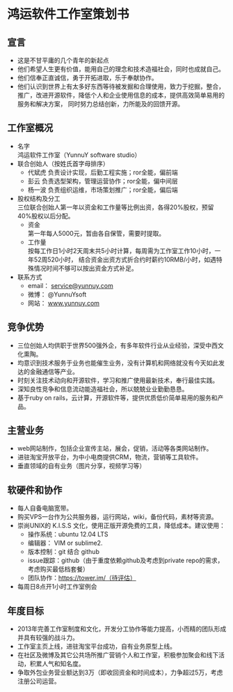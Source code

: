# 鸿运软件工作室策划书

## 宣言
* 这是不甘平庸的几个青年的新起点
* 他们希望人生更有价值，能用自己的理念和技术造福社会，同时也成就自己。
* 他们信奉正直诚信，勇于开拓进取，乐于奉献协作。
* 他们认识到世界上有太多好东西等待被发掘和合理使用，致力于挖掘，整合，
  推广，改进开源软件，降低个人和企业使用信息的成本，提供高效简单易用的服务和解决方案，
  同时努力总结创新，力所能及的回馈开源。  

## 工作室概况
* 名字  
  鸿运软件工作室（YunnuY software studio）  
* 联合创始人（按姓氏首字母排序）
   * 代斌虎  负责设计实现，后勤工程实施；ror全能，偏前端
   * 彭云    负责选型架构，管理运营协作；ror全能，偏中间层
   * 杨一波  负责组织运维，市场策划推广；ror全能，偏后端
* 股权结构及分工  
  三位联合创始人第一年以资金和工作量等比例出资，各得20%股权，预留40%股权以后分配。
   * 资金  
  第一年每人5000元，暂由各自保管，需要时提取。
   * 工作量   
  按每工作日1小时2天周末共5小时计算，每周需为工作室工作10小时，一年52周520小时，
  结合资金出资方式折合约时薪约10RMB/小时，如遇特殊情况时间不够可以按出资金方式补足。
* 联系方式  
  * email： service@yunnuy.com
  * 微博：  @YunnuYsoft
  * 网站：  www.yunnuy.com

## 竞争优势
* 三位创始人均供职于世界500强外企，有多年软件行业从业经验，深受中西文化熏陶。
* 均意识到技术服务于业务也能催生业务，没有计算机和网络就没有今天如此发达的金融通信等产业。
* 时刻关注技术动向和开源软件，学习和推广使用最新技术，奉行最佳实践。
* 深知良性竞争和信息流动能造福社会，所以兢兢业业勤勤恳恳。
* 基于ruby on rails，云计算，开源软件等，提供优质低价简单易用的服务和产品。

## 主营业务
* web网站制作，包括企业宣传主站，展会，促销，活动等各类网站制作。
* 进驻淘宝开放平台，为中小电商提供CRM，物流，营销等工具软件。
* 垂直领域的自有业务（图片分享，视频学习等）

## 软硬件和协作
* 每人自备电脑宽带。
* 购买VPS一台作为公共服务器，运行网站，wiki，备份代码，素材等资源。
* 崇尚UNIX的 K.I.S.S 文化，使用正版开源免费的工具，降低成本。建议使用：
  * 操作系统：ubuntu 12.04 LTS
  * 编辑器： VIM or sublime2.
  * 版本控制：git 结合 github
  * issue跟踪：github（由于重度依赖github及考虑到private repo的需求，考虑购买最低档套餐）
  * 团队协作：https://tower.im/（待评估）
* 每周日8点开1小时工作室例会

## 年度目标
* 2013年完善工作室制度和文化，开发分工协作等能力提高，小而精的团队形成并具有较强的战斗力。
* 工作室主页上线，进驻淘宝平台成功，自有业务原型上线。
* 在社区及微博及其它公共场所推广营销个人和工作室，积极参加聚会和线下活动，积累人气和知名度。
* 争取外包业务营业额达到3万（即收回资金和时间成本），力争超过5万，考虑注册公司运营。


